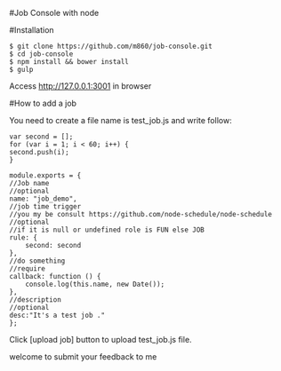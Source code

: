 #Job Console with node

#Installation

```
$ git clone https://github.com/m860/job-console.git
$ cd job-console
$ npm install && bower install
$ gulp
```
Access http://127.0.0.1:3001 in browser

#How to add a job

You need to create a  file name is test_job.js and write follow:

```
var second = [];
for (var i = 1; i < 60; i++) {
second.push(i);
}

module.exports = {
//Job name
//optional
name: "job_demo",
//job time trigger
//you my be consult https://github.com/node-schedule/node-schedule
//optional
//if it is null or undefined role is FUN else JOB
rule: {
    second: second
},
//do something
//require
callback: function () {
    console.log(this.name, new Date());
},
//description
//optional
desc:"It's a test job ."
};
```
Click [upload job] button  to upload test_job.js file.

welcome to submit your feedback to me
